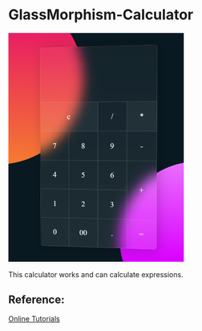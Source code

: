 # GlassMorphism-Calculator

<img src = "https://github.com/Grace-Hephzibah/GlassMorphism-Calculator/blob/main/Photos/Glass%20Calculator.png" width="350">

This calculator works and can calculate expressions.

## Reference: <br>
<a href = "https://www.youtube.com/watch?v=NhcZh8Bwr30"> Online Tutorials </a>
